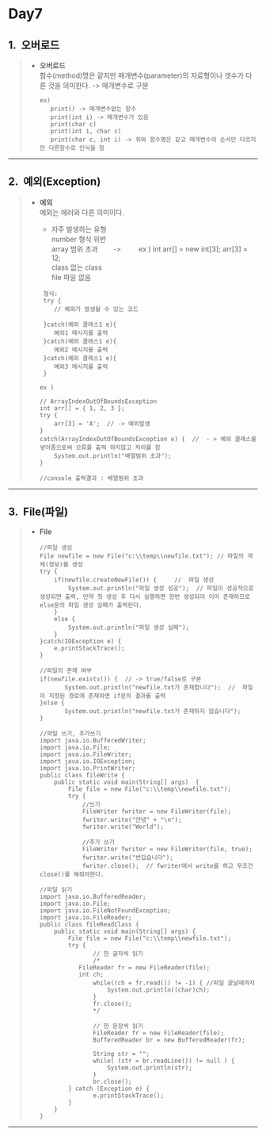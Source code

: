 Day7
====
1.&nbsp;&nbsp;오버로드
------------------------------
> * **오버로드**   
>   함수(method)명은 같지만 매개변수(parameter)의 자료형이나 갯수가 다른 것을 의미한다. -> 매개변수로 구분   
>   
>   ```
>   ex)
>      print() -> 매개변수없는 함수
>      print(int i) -> 매개변수가 있음
>      print(char c)
>      print(int i, char c)
>      print(char c, int i) -> 위와 함수명은 같고 매개변수의 순서만 다르지만 다른함수로 인식을 함
>    ```
>    
----------------------------------------------------------------------------------------------------------------------------
2.&nbsp;&nbsp;예외(Exception)
---------------------------------------
> * **예외**   
>   예외는 에러와 다른 의미이다.   
>   
>   - 자주 발생하는 유형   
>       number    형식 위반   
>        array     범위 초과  &nbsp;&nbsp;&nbsp;&nbsp;&nbsp;&nbsp; -> &nbsp;&nbsp;&nbsp;&nbsp;&nbsp;&nbsp;&nbsp; ex ) int arr[] = new int[3];      arr[3] = 12;   
>          class   없는 class   
>          file   파일 없음   
>          
>     
>
>    ```
>     형식:
>     try {
>        // 예외가 발생될 수 있는 코드
>      
>     }catch(예외 클래스1 e){
>        예외1 메시지를 출력
>     }catch(예외 클래스1 e){
>        예외2 메시지를 출력
>     }catch(예외 클래스1 e){
>        예외3 메시지를 출력
>     }
>     ```
>     
>     ```
>     ex )
>     
>     // ArrayIndexOutOfBoundsException
>     int arr[] = { 1, 2, 3 };
>     try {
>         arr[3] = 'A';  // -> 예외발생
>     }
>     catch(ArrayIndexOutOfBoundsException e) {  //  - > 예외 클래스를 넣어줌으로써 오류를 출력 하지않고 처리를 함   
>         System.out.println("배열범위 초과");
>     }
>     
>     //console 출력결과 : 배열범위 초과
>     ```
-------------------------------------------------------------------------------------------------
3.&nbsp;&nbsp;File(파일)
------------------------------
> * **File**   
> 
>    ```
>    //파일 생성
>    File newfile = new File("c:\\temp\\newfile.txt"); // 파일의 객체(정보)를 생성
>    try {
>        if(newfile.createNewFile()) {     //  파일 생성
>            System.out.println("파일 생성 성공");  // 파일이 성공적으로 생성되면 출력, 만약 첫 생성 후 다시 실행하면 한번 생성되어 이미 존재하므로 else문의 파일 생성 실패가 출력된다.   
>        }
>        else {
>            System.out.println("파일 생성 실패");
>        }
>    }catch(IOException e) {
>        e.printStackTrace();
>    }
>    ```   
>    
>    ```
>    //파일의 존재 여부
>    if(newfile.exists()) {  // -> true/false로 구분
>	    	System.out.println("newfile.txt가 존재합니다");  //  파일이 지정된 경로에 존재하면 if문의 결과를 출력
>	 }else {
>	    	System.out.println("newfile.txt가 존재하지 않습니다");
>	}
>   ```
>   
>   ```
>   //파일 쓰기, 추가쓰기
>   import java.io.BufferedWriter;
>   import java.io.File;
>   import java.io.FileWriter;
>   import java.io.IOException;
>   import java.io.PrintWriter;
>   public class fileWrite {
>	    public static void main(String[] args)  {
>	        File file = new File("c:\\temp\\newfile.txt");
>	        try {
>			    //쓰기
>			    FileWriter fwriter = new FileWriter(file);
>			    fwriter.write("안녕" + "\n");
>			    fwriter.write("World");
>
>		        //추가 쓰기
>			    FileWriter fwriter = new FileWriter(file, true);
>			    fwriter.write("반갑습니다");
>			    fwriter.close();  // fwriter에서 write를 하고 무조건 close()를 해줘야한다.
>    ```
>    
>    ```
>    //파일 읽기
>    import java.io.BufferedReader;
>    import java.io.File;
>    import java.io.FileNotFoundException;
>    import java.io.FileReader;
>    public class fileReadClass {
>        public static void main(String[] args) {
>            File file = new File("c:\\temp\\newfile.txt");
>            try {
>			        // 한 글자씩 읽기
>			        /*
>	     		FileReader fr = new FileReader(file);
>		     	int ch;
>		    	    while((ch = fr.read()) != -1) { //파일 끝날때까지
>		    		    System.out.println((char)ch);
>			        }
>			        fr.close();
>			        */
>
>			        // 한 문장씩 읽기
>			        FileReader fr = new FileReader(file);
>			        BufferedReader br = new BufferedReader(fr);
>
>			        String str = "";
>			        while( (str = br.readLine()) != null ) {
>				        System.out.println(str);
>			        }
>			        br.close();
>		     } catch (Exception e) {
>			        e.printStackTrace();
>		     }
>		 }
>   }
>   ```
---------------------------------------------------------------------------------------
    
